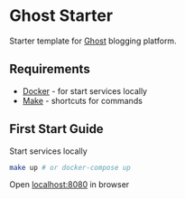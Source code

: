 # Ghost Starter

Starter template for [Ghost](https://github.com/TryGhost/Ghost) blogging platform.

## Requirements

* [Docker](https://www.docker.com/) - for start services locally
* [Make](https://www.gnu.org/software/make/) - shortcuts for commands

## First Start Guide

Start services locally

```bash
make up # or docker-compose up
```

Open <localhost:8080> in browser
